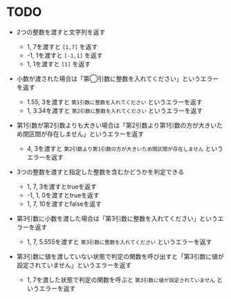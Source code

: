 # TODO

- 2つの整数を渡すと文字列を返す
  - 1, 7を渡すと `[1,7]` を返す
  - -1, 1を渡すと `[-1,1]` を返す
  - 1, 1を渡すと `[1]` を返す
- 小数が渡された場合は「第◯引数に整数を入れてください」というエラーを返す
  - 1.55, 3を渡すと `第1引数に整数を入れてください` というエラーを返す
  - 1, 3.34を渡すと `第2引数に整数を入れてください` というエラーを返す
- 第1引数が第2引数よりも大きい場合は「第2引数より第1引数の方が大きいため閉区間が存在しません」というエラーを返す
  - 4, 3を渡すと `第2引数より第1引数の方が大きいため閉区間が存在しません` というエラーを返す

- 3つの整数を渡すと指定した整数を含むかどうかを判定できる
  - 1, 7, 3を渡すとtrueを返す
  - -1, 1, 0を渡すとtrueを返す
  - 1, 7, 10を渡すとfalseを返す
- 第3引数に小数を渡した場合は「第3引数に整数を入れてください」というエラーを返す
  - 1, 7, 5.555を渡すと `第3引数に整数を入れてください` というエラーを返す
- 第3引数に値を渡していない状態で判定の関数を呼び出すと「第3引数に値が設定されていません」というエラーを返す
  - 1, 7を渡した状態で判定の関数を呼ぶと `第3引数に値が設定されていません` というエラーを返す
